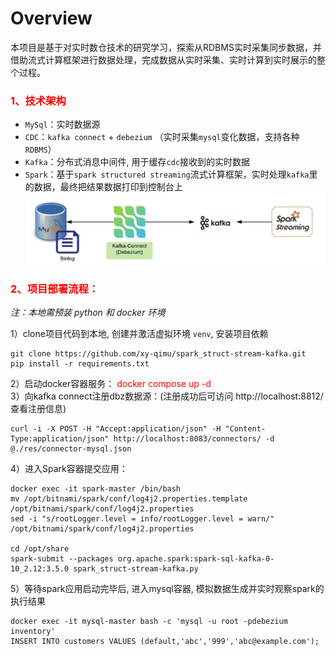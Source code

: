 Overview
========

本项目是基于对实时数仓技术的研究学习，探索从RDBMS实时采集同步数据，并借助流式计算框架进行数据处理，完成数据从实时采集、实时计算到实时展示的整个过程。

### <font color=red> 1、技术架构</font>   
+ `MySql`：实时数据源
+ `CDC`：`kafka connect` + `debezium` （实时采集`mysql`变化数据，支持各种`RDBMS`）
+ `Kafka`：分布式消息中间件, 用于缓存`cdc`接收到的实时数据
+ `Spark`：基于`spark structured streaming`流式计算框架，实时处理`kafka`里的数据，最终把结果数据打印到控制台上
![img.png](res/img.png)

### <font color=red> 2、项目部署流程：</font>  

*注：本地需预装 python 和 docker 环境*  

1）clone项目代码到本地, 创建并激活虚拟环境 `venv`, 安装项目依赖
```shell
git clone https://github.com/xy-qimu/spark_struct-stream-kafka.git 
pip install -r requirements.txt
```
2）启动docker容器服务： <font color=red>docker compose up -d</font>  
3）向kafka connect注册dbz数据源：(注册成功后可访问 http://localhost:8812/ 查看注册信息)
```shell
curl -i -X POST -H "Accept:application/json" -H "Content-Type:application/json" http://localhost:8083/connectors/ -d @./res/connector-mysql.json
```
4）进入Spark容器提交应用：   
```shell
docker exec -it spark-master /bin/bash  
mv /opt/bitnami/spark/conf/log4j2.properties.template /opt/bitnami/spark/conf/log4j2.properties
sed -i "s/rootLogger.level = info/rootLogger.level = warn/" /opt/bitnami/spark/conf/log4j2.properties

cd /opt/share  
spark-submit --packages org.apache.spark:spark-sql-kafka-0-10_2.12:3.5.0 spark_struct-stream-kafka.py
```
5）等待spark应用启动完毕后, 进入mysql容器, 模拟数据生成并实时观察spark的执行结果
```shell
docker exec -it mysql-master bash -c 'mysql -u root -pdebezium inventory'
INSERT INTO customers VALUES (default,'abc','999','abc@example.com');
```

